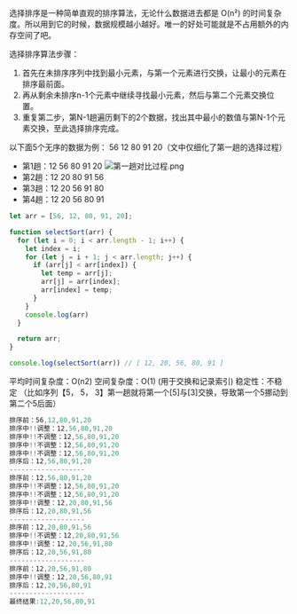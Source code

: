 选择排序是一种简单直观的排序算法，无论什么数据进去都是 O(n²) 的时间复杂度。所以用到它的时候，数据规模越小越好。唯一的好处可能就是不占用额外的内存空间了吧。

选择排序算法步骤：
1. 首先在未排序序列中找到最小元素，与第一个元素进行交换，让最小的元素在排序最前面。
2. 再从剩余未排序n-1个元素中继续寻找最小元素，然后与第二个元素交换位置。
3. 重复第二步，第N-1趟遍历剩下的2个数据，找出其中最小的数值与第N-1个元素交换，至此选择排序完成。

以下面5个无序的数据为例：
56 12 80 91 20（文中仅细化了第一趟的选择过程）
- 第1趟：12 56 80 91 20
![第一趟对比过程.png](https://upload-images.jianshu.io/upload_images/3188930-e1d04c8c1c716b6a.png?imageMogr2/auto-orient/strip%7CimageView2/2/w/1240)
- 第2趟：12 20 80 91 56
- 第3趟：12 20 56 91 80
- 第4趟：12 20 56 80 91

```javascript
let arr = [56, 12, 80, 91, 20];

function selectSort(arr) {
  for (let i = 0; i < arr.length - 1; i++) {
    let index = i;
    for (let j = i + 1; j < arr.length; j++) {
      if (arr[j] < arr[index]) {
        let temp = arr[j];
        arr[j] = arr[index];
        arr[index] = temp;
      }
    }
    console.log(arr)
  }

  return arr;
}

console.log(selectSort(arr)) // [ 12, 20, 56, 80, 91 ]
```

平均时间复杂度：O(n2)
空间复杂度：O(1)  (用于交换和记录索引)
稳定性：不稳定 （比如序列【5， 5， 3】第一趟就将第一个[5]与[3]交换，导致第一个5挪动到第二个5后面）

```javascript
排序前：56,12,80,91,20
排序中!!调整：12,56,80,91,20
排序中!!不调整：12,56,80,91,20
排序中!!不调整：12,56,80,91,20
排序中!!不调整：12,56,80,91,20
排序后：12,56,80,91,20
-------------------
排序前：12,56,80,91,20
排序中!!不调整：12,56,80,91,20
排序中!!不调整：12,56,80,91,20
排序中!!调整：12,20,80,91,56
排序后：12,20,80,91,56
-------------------
排序前：12,20,80,91,56
排序中!!不调整：12,20,80,91,56
排序中!!调整：12,20,56,91,80
排序后：12,20,56,91,80
-------------------
排序前：12,20,56,91,80
排序中!!调整：12,20,56,80,91
排序后：12,20,56,80,91
-------------------
最终结果:12,20,56,80,91
```